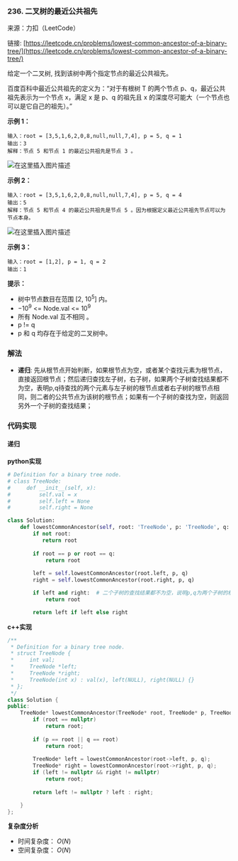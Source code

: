  ### 236. 二叉树的最近公共祖先

来源：力扣（LeetCode）

链接: [https://leetcode.cn/problems/lowest-common-ancestor-of-a-binary-tree/](https://leetcode.cn/problems/lowest-common-ancestor-of-a-binary-tree/)

给定一个二叉树, 找到该树中两个指定节点的最近公共祖先。

百度百科中最近公共祖先的定义为：“对于有根树 T 的两个节点 p、q，最近公共祖先表示为一个节点 x，满足 x 是 p、q 的祖先且 x 的深度尽可能大（一个节点也可以是它自己的祖先）。”

 

**示例 1：**
```
输入：root = [3,5,1,6,2,0,8,null,null,7,4], p = 5, q = 1
输出：3
解释：节点 5 和节点 1 的最近公共祖先是节点 3 。
```
![在这里插入图片描述](https://img-blog.csdnimg.cn/69466a3f840b41ebab3defd9e6b15adb.png)


**示例 2：**
```
输入：root = [3,5,1,6,2,0,8,null,null,7,4], p = 5, q = 4
输出：5
解释：节点 5 和节点 4 的最近公共祖先是节点 5 。因为根据定义最近公共祖先节点可以为节点本身。
```
![在这里插入图片描述](https://img-blog.csdnimg.cn/ff1fe69ed8564cc1b93cf5611f785b86.png)

**示例 3：**
```
输入：root = [1,2], p = 1, q = 2
输出：1
```

**提示：**
* 树中节点数目在范围 [2, $10^5$] 内。
* $-10^9$ <= Node.val <= $10^9$
* 所有 Node.val 互不相同 。
* p != q
* p 和 q 均存在于给定的二叉树中。





### 解法
* **递归**: 先从根节点开始判断，如果根节点为空，或者某个查找元素为根节点，直接返回根节点；然后递归查找左子树，右子树，如果两个子树查找结果都不为空，表明p,q待查找的两个元素与左子树的根节点或者右子树的根节点相同，则二者的公共节点为该树的根节点；如果有一个子树的查找为空，则返回另外一个子树的查找结果；
### 代码实现
#### 递归
**python实现**
```python
# Definition for a binary tree node.
# class TreeNode:
#     def __init__(self, x):
#         self.val = x
#         self.left = None
#         self.right = None

class Solution:
    def lowestCommonAncestor(self, root: 'TreeNode', p: 'TreeNode', q: 'TreeNode') -> 'TreeNode':
        if not root:
           return root
        
        if root == p or root == q:
            return root
        
        left = self.lowestCommonAncestor(root.left, p, q)
        right = self.lowestCommonAncestor(root.right, p, q)

        if left and right:  # 二个子树的查找结果都不为空，说明p,q为两个子树的根节点
            return root

        return left if left else right
```

**c++实现**
```cpp
/**
 * Definition for a binary tree node.
 * struct TreeNode {
 *     int val;
 *     TreeNode *left;
 *     TreeNode *right;
 *     TreeNode(int x) : val(x), left(NULL), right(NULL) {}
 * };
 */
class Solution {
public:
    TreeNode* lowestCommonAncestor(TreeNode* root, TreeNode* p, TreeNode* q) {
        if (root == nullptr)
            return root;
        
        if (p == root || q == root)
            return root;
        
        TreeNode* left = lowestCommonAncestor(root->left, p, q);
        TreeNode* right = lowestCommonAncestor(root->right, p, q);
        if (left != nullptr && right != nullptr)
            return root;
        
        return left != nullptr ? left : right;

    }
};
```

**复杂度分析**

* 时间复杂度： $O(N)$    
* 空间复杂度： $O(N)$